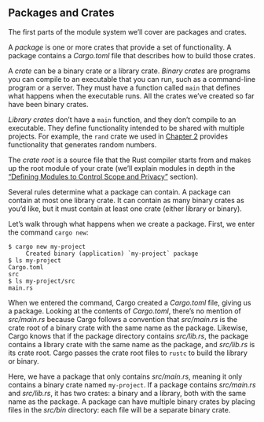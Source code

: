 ## Packages and Crates

The first parts of the module system we’ll cover are packages and crates.

A *package* is one or more crates that provide a set of functionality. A
package contains a *Cargo.toml* file that describes how to build those crates.

A *crate* can be a binary crate or a library crate. *Binary crates* are
programs you can compile to an executable that you can run, such as a
command-line program or a server. They must have a function called `main` that
defines what happens when the executable runs. All the crates we’ve created so
far have been binary crates.

*Library crates* don’t have a `main` function, and they don’t compile to an
executable. They define functionality intended to be shared with multiple
projects. For example, the `rand` crate we used in [Chapter 2][rand]<!-- ignore
--> provides functionality that generates random numbers.

The *crate root* is a source file that the Rust compiler starts from and makes
up the root module of your crate (we’ll explain modules in depth in the
[“Defining Modules to Control Scope and Privacy”][modules]<!-- ignore -->
section).

Several rules determine what a package can contain. A package can contain at
most one library crate. It can contain as many binary crates as you’d like, but
it must contain at least one crate (either library or binary).

Let’s walk through what happens when we create a package. First, we enter the
command `cargo new`:

```console
$ cargo new my-project
     Created binary (application) `my-project` package
$ ls my-project
Cargo.toml
src
$ ls my-project/src
main.rs
```

When we entered the command, Cargo created a *Cargo.toml* file, giving us a
package. Looking at the contents of *Cargo.toml*, there’s no mention of
*src/main.rs* because Cargo follows a convention that *src/main.rs* is the
crate root of a binary crate with the same name as the package. Likewise, Cargo
knows that if the package directory contains *src/lib.rs*, the package contains
a library crate with the same name as the package, and *src/lib.rs* is its
crate root. Cargo passes the crate root files to `rustc` to build the library
or binary.

Here, we have a package that only contains *src/main.rs*, meaning it only
contains a binary crate named `my-project`. If a package contains *src/main.rs*
and *src/lib.rs*, it has two crates: a binary and a library, both with the same
name as the package. A package can have multiple binary crates by placing files
in the *src/bin* directory: each file will be a separate binary crate.

[modules]: ch07-02-defining-modules-to-control-scope-and-privacy.html
[rand]: ch02-00-guessing-game-tutorial.html#generating-a-random-number
